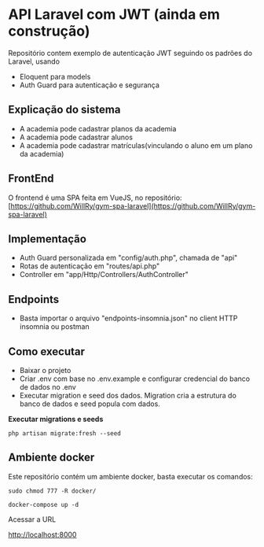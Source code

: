 # API Laravel com JWT (ainda em construção)

Repositório contem exemplo de autenticação JWT seguindo os padrões do Laravel, usando

- Eloquent para models
- Auth Guard para autenticação e segurança


## Explicação do sistema

- A academia pode cadastrar planos da academia
- A academia pode cadastrar alunos
- A academia pode cadastrar matrículas(vinculando o aluno em um plano da academia)


## FrontEnd

O frontend é uma SPA feita em VueJS, no repositório:
[https://github.com/WillRy/gym-spa-laravel](https://github.com/WillRy/gym-spa-laravel)


## Implementação

- Auth Guard personalizada em "config/auth.php", chamada de "api"
- Rotas de autenticação em "routes/api.php"
- Controller em "app/Http/Controllers/AuthController"

## Endpoints

- Basta importar o arquivo "endpoints-insomnia.json" no
  client HTTP insomnia ou postman

## Como executar

- Baixar o projeto
- Criar .env com base no .env.example e configurar credencial do banco de dados no .env
- Executar migration e seed dos dados. Migration cria a estrutura do banco de dados e seed popula com dados.

**Executar migrations e seeds**
```shell
php artisan migrate:fresh --seed
```


## Ambiente docker

Este repositório contém um ambiente docker, basta executar os comandos:

```shell
sudo chmod 777 -R docker/

docker-compose up -d 
```

Acessar a URL

[http://localhost:8000](http://localhost:8000)
